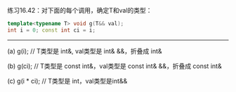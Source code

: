 练习16.42：对下面的每个调用，确定T和val的类型：

```c++
template<typename T> void g(T&& val);
int i = 0; const int ci = i;
```

---

(a) g(i);			// T类型是 int&, val类型是 int& &&，折叠成 int&

(b) g(ci);			// T类型是 const int&，val类型是 const int& &&，折叠成 const int&

(c) g(i * ci);		// T类型是 int，val类型是int&&
